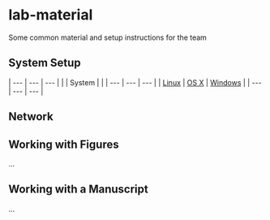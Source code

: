 # lab-material

Some common material and setup instructions for the team

## System Setup


| --- | --- | --- |
|     | System |   |
| --- | --- | --- |
| [Linux](./Setup/Linux.md) | [OS X](./Setup/OSX.md) | [Windows](./Setup/Windows.md) |
| --- | --- | --- |

## Network

## Working with Figures

...

## Working with a Manuscript

...



